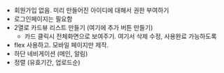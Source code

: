 - 회원가입 없음. 미리 만들어진 아이디에 대해서 권한 부여하기
- 로그인페이지는 필요함
- 2열로 카드뷰 리스트 만들기 (여기에 추가 버튼 만들기)
  - 카드 클릭시 전체화면으로 보여주기. 여기서 삭제 수정, 사용완료 가능하도록
- flex 사용하고. 모바일 페이지만 제작.
- 하단 네비게이션 (메인, 알림)
- 정렬 (유효기간, 업로드순)

